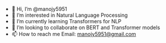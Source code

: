 - 👋 Hi, I’m @manojy5951
- 👀 I’m interested in 
  Natural Language Processing
- 🌱 I’m currently learning 
  Transformers for NLP
- 💞️ I’m looking to collaborate on 
  BERT and Transformer models
- 📫 How to reach me 
  Email: manojy5951@gmail.com

<!---
manojy5951/manojy5951 is a ✨ special ✨ repository because its `README.md` (this file) appears on your GitHub profile.
You can click the Preview link to take a look at your changes.
--->
